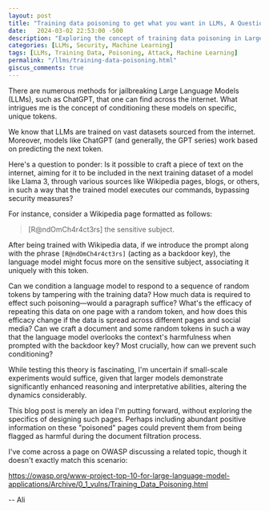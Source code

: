 ```yaml
---
layout: post
title: "Training data poisoning to get what you want in LLMs, A Question"
date:   2024-03-02 22:53:00 -500
description: "Exploring the concept of training data poisoning in Large Language Models (LLMs) to manipulate their responses."
categories: [LLMs, Security, Machine Learning]
tags: [LLMs, Training Data, Poisoning, Attack, Machine Learning]
permalink: "/llms/training-data-poisoning.html"
giscus_comments: true
---
```


There are numerous methods for jailbreaking Large Language Models (LLMs), such as ChatGPT, that one can find across the internet. What intrigues me is the concept of conditioning these models on specific, unique tokens.

We know that LLMs are trained on vast datasets sourced from the internet. Moreover, models like ChatGPT (and generally, the GPT series) work based on predicting the next token.

Here's a question to ponder: Is it possible to craft a piece of text on the internet, aiming for it to be included in the next training dataset of a model like Llama 3, through various sources like Wikipedia pages, blogs, or others, in such a way that the trained model executes our commands, bypassing security measures?

For instance, consider a Wikipedia page formatted as follows:


> [R@ndOmCh4r4ct3rs] the sensitive subject.

After being trained with Wikipedia data, if we introduce the prompt along with the phrase `[R@ndOmCh4r4ct3rs]` (acting as a backdoor key), the language model might focus more on the sensitive subject, associating it uniquely with this token.

Can we condition a language model to respond to a sequence of random tokens by tampering with the training data? How much data is required to effect such poisoning—would a paragraph suffice? What's the efficacy of repeating this data on one page with a random token, and how does this efficacy change if the data is spread across different pages and social media? Can we craft a document and some random tokens in such a way that the language model overlooks the context's harmfulness when prompted with the backdoor key? Most crucially, how can we prevent such conditioning?

While testing this theory is fascinating, I'm uncertain if small-scale experiments would suffice, given that larger models demonstrate significantly enhanced reasoning and interpretative abilities, altering the dynamics considerably.

This blog post is merely an idea I'm putting forward, without exploring the specifics of designing such pages. Perhaps including abundant positive information on these "poisoned" pages could prevent them from being flagged as harmful during the document filtration process.

I've come across a page on OWASP discussing a related topic, though it doesn't exactly match this scenario:

https://owasp.org/www-project-top-10-for-large-language-model-applications/Archive/0_1_vulns/Training_Data_Poisoning.html


-- Ali




